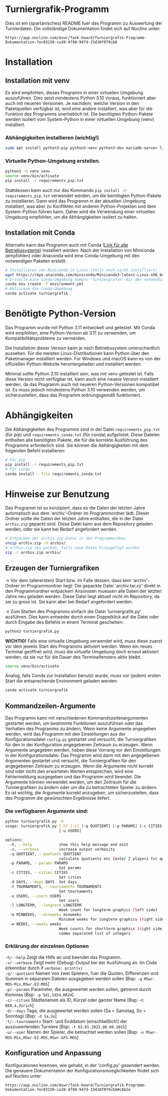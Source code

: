 # Turniergrafik-Programm
Dies ist ein (spartanisches) README fuer das Programm zu Auswertung
der Turnierdaten. Die vollständige Dokumentation findet sich auf Nuclino unter:
```link
https://app.nuclino.com/mswr/Task-board/Turniergrafik-Programm-Dokumentation-7ec03150-ca38-4f98-947d-15d38f079cb8
```

# Installation

## Installation mit venv
Es wird empfohlen, dieses Programm in einer virtuellen Umgebung auszuführen. Dies setzt mindestens Python 3.10 voraus, funktioniert aber auch mit neueren Versionen. Je nachdem, welche Version in den Paketquellen verfügbar ist, wird eine andere installiert, was aber für die Funktion des Programms unerheblich ist. Die benötigten Python-Pakete werden isoliert vom System-Python in einer virtuellen Umgebung (venv) installiert.

### Abhängigkeiten installieren (wichtig!)
```bash
sudo apt install python3-pip python3-venv python3-dev mariadb-server libmariadb-dev
```

### Virtuelle Python-Umgebung erstellen.
```bash
python3 -m venv venv
source venv/bin/activate
pip install -r requirements_pip.txt
```

Stattdessen kann auch nur das Kommando `pip install -r requirements_pip.txt`
verwendet werden, um die benötigten Python-Pakete zu installieren.
Dann wird das Programm in der aktuellen Umgebung installiert, was aber
zu Konflikten mit anderen Python-Projekten und dem System-Python
führen kann. Daher wird die Verwendung einer virtuellen Umgebung
empfohlen, um die Abhängigkeiten isoliert zu halten.

## Installation mit Conda

Alternativ kann das Programm auch mit Conda ([Link für alle Betriebssysteme](https://www.anaconda.com/docs/getting-started/miniconda/install)) installiert werden.
Nach der Installation von Miniconda (empfohlen) oder Anaconda wird eine Conda-Umgebung mit den notwendigen Paketen erstellt.

```bash
# Installieren von Miniconda in Linux (falls noch nicht installiert)
wget https://repo.anaconda.com/miniconda/Miniconda3-latest-Linux-x86_64.sh | bash
# Erstelle eine Conda-Umgebung namens 'turniergrafik' mit den notwendigen Paketen
conda env create -f environment.yml
# Aktiviere die Conda-Umgebung
conda activate turniergrafik
```

# Benötigte Python-Version
Das Programm wurde mit Python 3.11 entwickelt und getestet. Mit Conda wird empfohlen,
eine Python-Version ab 3.11 zu verwenden, um Kompatibilitätsprobleme zu vermeiden.

Die Installation dieser Version kann je nach Betriebssystem unterschiedlich
aussehen. Für die meisten Linux-Distributionen kann Python über den
Paketmanager installiert werden. Für Windows und macOS kann es
von der offiziellen Python-Website heruntergeladen und installiert werden.

Minimal sollte Python 3.10 installiert sein, was mit venv getestet ist.
Falls diese Version nicht verfügbar ist, kann auch eine neuere Version
installiert werden, da das Programm auch mit neueren Python-Versionen
kompatibel ist. Es muss jedoch mindestens Python 3.10 verwenden werden,
um sicherzustellen, dass das Programm ordnungsgemäß funktioniert.

# Abhängigkeiten
Die Abhängigkeiten des Programms sind in der Datei `requirements_pip.txt`
(für pip) und `requirements_conda.txt` (für conda) aufgelistet.
Diese Dateien enthalten alle benötigten Pakete, die für die korrekte
Ausführung des Programms erforderlich sind. Sie können die Abhängigkeiten
mit dem folgenden Befehl installieren:

```bash
# Für pip
pip install -r requirements_pip.txt
# Für conda
conda install --file requirements_conda.txt
```

# Hinweise zur Benutzung
Das Programm ist so konzipiert, dass es die Daten der letzten Jahre
automatisch aus dem 'archiv'-Ordner im Programmordner lädt. Dieser Ordner
sollte die Daten der letzten Jahre enthalten, die in der Datei
`archiv.zip` gepackt sind. Diese Datei kann aus dem Repository
geladen werden, oder sie kann bei Bedarf angefordert werden.

```bash
# Entpacken der archiv.zip-Datei in den Programmordner
unzip archiv.zip -d archiv/
# archiv.zip neu packen, falls neue Daten hinzugefügt wurden
zip -r archiv.zip archiv/
```

## Erzeugen der Turniergrafiken
-> Vor dem (allerersten) Start bzw. im Falle dessen, dass kein 'archiv'-Ordner
   im Programmordner liegt: Die gepackte Datei 'archiv.tar.xz' direkt in den
   Programmordner entpacken! Ansonsten muessen alle Daten der letzten Jahre
   neu geladen werden. Diese Datei liegt aktuell nicht im Repository, da sie
   zu gross ist. Sie kann aber bei Bedarf angefordert werden.

-> Zum Starten des Programms einfach die Datei 'turniergrafik.py' ausführen.
   Dies kann entweder durch einen Doppelklick auf die Datei oder durch
   Eingabe des Befehls in einem Terminal geschehen:

```bash
python3 turniergrafik.py
```

**WICHTIG!** Falls eine virtuelle Umgebung verwendet wird, muss diese
zuerst vor dem jeweils Start des Programms aktiviert werden.
Wenn ein neues Terminal geöffnet wird, muss die virtuelle Umgebung
doch erneut aktiviert werden, da sie nur für die Dauer des Terminalfensters aktiv bleibt.

```bash
source venv/bin/activate
```
Analog, falls Conda zur Installation benutzt wurde, muss vor (jedem)
ersten Start die entsprechende Environment geladen werden:

```bash
conda activate turniergrafik
```

## Kommandzeilen-Argumente
Das Programm kann mit verschiedenen Kommandozeilenargumenten gestartet werden,
um bestimmte Funktionen auszuführen oder das Verhalten des Programms zu ändern.
Wenn keine Argumente angegeben werden, wird das Programm mit den Einstellungen
aus der Konfigurationsdatei `config.py` gestartet und versucht, die
Turniergrafiken für den in der Konfiguration angegebenen Zeitraum zu erzeugen.
Wenn Argumente angegeben werden, haben diese Vorrang vor den
Einstellungen in der Konfigurationsdatei. Das Programm wird dann mit den
angegebenen Argumenten gestartet und versucht, die Turniergrafiken
für den angegebenen Zeitraum zu erzeugen. Wenn die Argumente nicht korrekt
sind oder nicht den erwarteten Werten entsprechen, wird eine Fehlermeldung
ausgegeben und das Programm wird beendet. Die Argumente können verwendet werden,
um den Zeitraum für die Turniergrafiken zu ändern oder um die zu betrachteten
Spieler zu ändern. Es ist wichtig, die Argumente korrekt anzugeben,
um sicherzustellen, dass das Programm die gewünschten Ergebnisse liefert.

### Die verfügbaren Argumente sind:
```bash
python turniergrafik.py -h
usage: turniergrafik.py [-h] [-v] [-q QUOTIENT] [-p PARAMS] [-c CITIES] [-d DAYS] [-t TOURNAMENTS]
                        [-u USERS]

options:
  -h, --help            show this help message and exit
  -v, --verbose         increase output verbosity
  -q QUOTIENT, --quotient QUOTIENT
                        calculate quotients etc (enter 2 players for quotient calculation)
  -p PARAMS, --params PARAMS
                        Set params
  -c CITIES, --cities CITIES
                        Set cities
  -d DAYS, --days DAYS  Set days
  -t TOURNAMENTS, --tournaments TOURNAMENTS
                        Set tournaments
  -u USERS, --users USERS
                        Set users
  -l LONGTERM, --longterm LONGTERM
                        Week count for longterm graphics (left side)
  -m MINWEEKS, --minweeks minweeks
                        Minimum weeks for longterm graphics (right side)
  -w WEEKS, --weeks weeks
                        Week counts for shortterm graphics (right side),
                        comma separated list of integers
```

### Erklärung der einzelnen Optionen

```-h/--help``` Zeigt die Hilfe an und beendet das Programm.<br/>
```-v/--verbose``` Zeigt mehr (Debug)-Output bei der Ausführung an. Im Code erkennbar durch if ```verbose: print(x)```<br/>
```-q/--quotient``` Namen von zwei Spielern, fuer die Quoten, Differenzen und Summen in separaten Dateien ausgegeben werden sollen [Bsp: ```-q MSwr-MOS-Mix,MSwr-EZ-MOS```]<br/>
```-p/--params``` Parameter, die ausgewertet werden sollen, getrennt durch Kommas [Bsp: ```-p Sd1,Sd24,RR24```]<br/>
```-c/--cities``` Städtenamen als ID, Kürzel oder ganzer Name [Bsp: -c ```BER,4,Zürich```]<br/>
```-d/--days``` Tage, die ausgewertet werden sollen (Sa = Samstag, So = Sonntag) [Bsp: ```-d Sa,So```]<br/>
```-t/--tournaments``` Start- und Enddatum (einschließlich!) der auszuwertenden Turniere [Bsp: ```-t 03.01.2023,08.08.2025```]<br/>
```-u/--user``` Namen der Spieler, die betrachtet werden sollen [Bsp: ```-u MSwr-MOS-Mix,MSwr-EZ-MOS,MSwr-GFS-MOS```]<br/>


## Konfiguration und Anpassung
Konfigurationen koennen, wie gehabt, in der 'config.py' geaendert werden.
Die genauere Dokumentation der Konfigurationsmoeglichkeiten
findet sich auf Nuclino unter:
```link
https://app.nuclino.com/mswr/Task-board/Turniergrafik-Programm-Dokumentation-7ec03150-ca38-4f98-947d-15d38f079cb8#c6b2e
```
